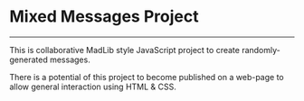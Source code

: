 # Mixed Messages Project

---

This is collaborative MadLib style JavaScript project to create randomly-generated messages.

There is a potential of this project to become published on a web-page to allow general interaction using HTML & CSS.


